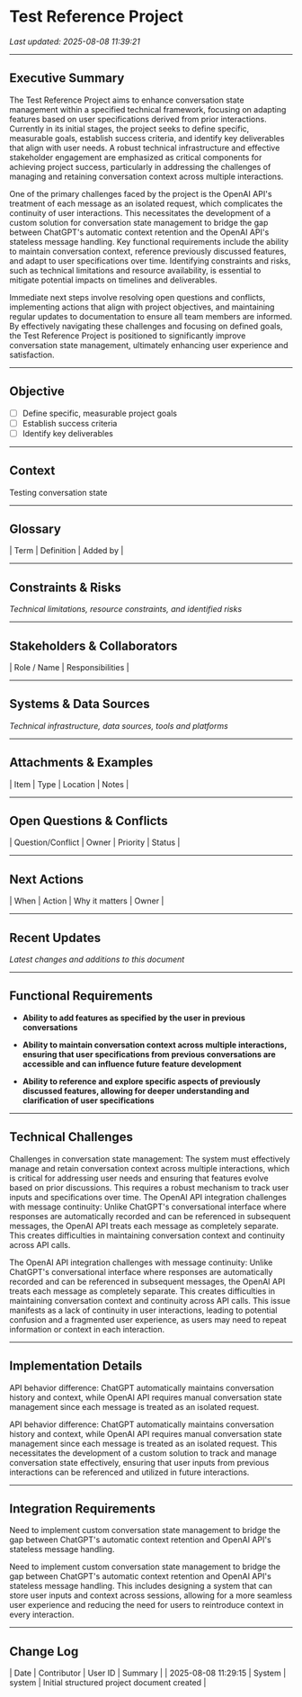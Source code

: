 # Test Reference Project
_Last updated: 2025-08-08 11:39:21_

---

## Executive Summary
The Test Reference Project aims to enhance conversation state management within a specified technical framework, focusing on adapting features based on user specifications derived from prior interactions. Currently in its initial stages, the project seeks to define specific, measurable goals, establish success criteria, and identify key deliverables that align with user needs. A robust technical infrastructure and effective stakeholder engagement are emphasized as critical components for achieving project success, particularly in addressing the challenges of managing and retaining conversation context across multiple interactions.

One of the primary challenges faced by the project is the OpenAI API's treatment of each message as an isolated request, which complicates the continuity of user interactions. This necessitates the development of a custom solution for conversation state management to bridge the gap between ChatGPT's automatic context retention and the OpenAI API's stateless message handling. Key functional requirements include the ability to maintain conversation context, reference previously discussed features, and adapt to user specifications over time. Identifying constraints and risks, such as technical limitations and resource availability, is essential to mitigate potential impacts on timelines and deliverables.

Immediate next steps involve resolving open questions and conflicts, implementing actions that align with project objectives, and maintaining regular updates to documentation to ensure all team members are informed. By effectively navigating these challenges and focusing on defined goals, the Test Reference Project is positioned to significantly improve conversation state management, ultimately enhancing user experience and satisfaction.

---

## Objective
- [ ] Define specific, measurable project goals
- [ ] Establish success criteria
- [ ] Identify key deliverables

---

## Context
Testing conversation state

---

## Glossary

| Term | Definition | Added by |


---

## Constraints & Risks
*Technical limitations, resource constraints, and identified risks*

---

## Stakeholders & Collaborators

| Role / Name | Responsibilities |

---

## Systems & Data Sources
*Technical infrastructure, data sources, tools and platforms*

---

## Attachments & Examples

| Item | Type | Location | Notes |


---

## Open Questions & Conflicts

| Question/Conflict | Owner | Priority | Status |


---

## Next Actions

| When | Action | Why it matters | Owner |


---

## Recent Updates
*Latest changes and additions to this document*

---

## Functional Requirements
- **Ability to add features as specified by the user in previous conversations**
- **Ability to maintain conversation context across multiple interactions, ensuring that user specifications from previous conversations are accessible and can influence future feature development**

- **Ability to reference and explore specific aspects of previously discussed features, allowing for deeper understanding and clarification of user specifications**

---

## Technical Challenges
Challenges in conversation state management: The system must effectively manage and retain conversation context across multiple interactions, which is critical for addressing user needs and ensuring that features evolve based on prior discussions. This requires a robust mechanism to track user inputs and specifications over time.
The OpenAI API integration challenges with message continuity: Unlike ChatGPT's conversational interface where responses are automatically recorded and can be referenced in subsequent messages, the OpenAI API treats each message as completely separate. This creates difficulties in maintaining conversation context and continuity across API calls.

The OpenAI API integration challenges with message continuity: Unlike ChatGPT's conversational interface where responses are automatically recorded and can be referenced in subsequent messages, the OpenAI API treats each message as completely separate. This creates difficulties in maintaining conversation context and continuity across API calls. This issue manifests as a lack of continuity in user interactions, leading to potential confusion and a fragmented user experience, as users may need to repeat information or context in each interaction.

---

## Implementation Details
API behavior difference: ChatGPT automatically maintains conversation history and context, while OpenAI API requires manual conversation state management since each message is treated as an isolated request.

API behavior difference: ChatGPT automatically maintains conversation history and context, while OpenAI API requires manual conversation state management since each message is treated as an isolated request. This necessitates the development of a custom solution to track and manage conversation state effectively, ensuring that user inputs from previous interactions can be referenced and utilized in future interactions.

---

## Integration Requirements
Need to implement custom conversation state management to bridge the gap between ChatGPT's automatic context retention and OpenAI API's stateless message handling.

Need to implement custom conversation state management to bridge the gap between ChatGPT's automatic context retention and OpenAI API's stateless message handling. This includes designing a system that can store user inputs and context across sessions, allowing for a more seamless user experience and reducing the need for users to reintroduce context in every interaction.

---

## Change Log

| Date | Contributor | User ID | Summary |
| 2025-08-08 11:29:15 | System | system | Initial structured project document created |

